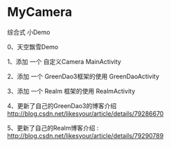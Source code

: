 # MyCamera
综合式 小Demo

0、天空飘雪Demo

1、添加 一个 自定义Camera MainActivity

2、添加 一个 GreenDao3框架的使用   GreenDaoActivity

3、添加 一个 Realm 框架的使用    RealmActivity

4、更新了自己的GreenDao3的博客介绍  http://blog.csdn.net/likesyour/article/details/79286670

5、更新了自己的Realm博客介绍  : http://blog.csdn.net/likesyour/article/details/79290789
